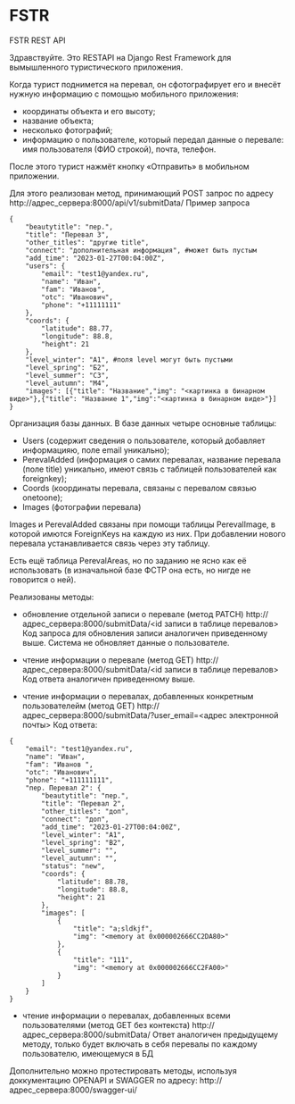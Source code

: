 # FSTR
FSTR REST API

Здравствуйте. 
Это RESTAPI на Django Rest Framework для вымышленного туристического приложения.

Когда турист поднимется на перевал, он сфотографирует его и внесёт нужную информацию с помощью мобильного приложения:

- координаты объекта и его высоту;
- название объекта;
- несколько фотографий;
- информацию о пользователе, который передал данные о перевале: имя пользователя (ФИО строкой), почта, телефон.

После этого турист нажмёт кнопку «Отправить» в мобильном приложении.

Для этого реализован метод, принимающий POST запрос по адресу http://адрес_сервера:8000/api/v1/submitData/
Пример запроса 
````
{
    "beautytitle": "пер.",
    "title": "Перевал 3",
    "other_titles": "другие title",
    "connect": "дополнительная информация", #может быть пустым
    "add_time": "2023-01-27T00:04:00Z",
    "users": {
        "email": "test1@yandex.ru",
        "name": "Иван",
        "fam": "Иванов",
        "otc": "Иванович",
        "phone": "+11111111"
    },
    "coords": {
        "latitude": 88.77,
        "longitude": 88.8,
        "height": 21
    },
    "level_winter": "А1", #поля level могут быть пустыми
    "level_spring": "Б2",
    "level_summer": "C3",
    "level_autumn": "M4",
    "images": [{"title": "Название","img": "<картинка в бинарном виде>"},{"title": "Название 1","img":"<картинка в бинарном виде>"}]
}
````
Организация базы данных. 
В базе данных четыре основные таблицы:
- Users (содержит сведения о пользователе, который добавляет информацияю, поле email уникально);
- PerevalAdded (информация о самих перевалах, название перевала (поле title) уникально, имеют связь с таблицей пользователей как foreignkey);
- Coords (координаты перевала, связаны с перевалом связью onetoone);
- Images (фотографии перевала)

Images и PerevalAdded связаны при помощи таблицы PerevalImage, в которой имются ForeignKeys на каждую из них. При добавлении нового перевала устанавливается
связь через эту таблицу.

Есть ещё таблица PerevalAreas, но по заданию не ясно как её использовать (в изначальной базе ФСТР она есть, но нигде не говорится о ней). 

Реализованы методы: 
- обновление отдельной записи о перевале (метод PATCH)
http://адрес_сервера:8000/submitData/<id записи в таблице перевалов>
Код запроса для обновления записи аналогичен приведенному выше. Система не обновляет данные о пользователе. 

- чтение информации о перевале (метод GET)
http://адрес_сервера:8000/submitData/<id записи в таблице перевалов>
Код ответа аналогичен приведенному выше.

- чтение информации о перевалах, добавленных конкретным пользователейм (метод GET)
http://адрес_сервера:8000/submitData/?user_email=<адрес электронной почты>
Код ответа:
````
{
    "email": "test1@yandex.ru",
    "name": "Иван",
    "fam": "Иванов ",
    "otc": "Иванович",
    "phone": "+111111111",
    "пер. Перевал 2": {
        "beautytitle": "пер.",
        "title": "Перевал 2",
        "other_titles": "доп",
        "connect": "доп",
        "add_time": "2023-01-27T00:04:00Z",
        "level_winter": "А1",
        "level_spring": "B2",
        "level_summer": "",
        "level_autumn": "",
        "status": "new",
        "coords": {
            "latitude": 88.78,
            "longitude": 88.8,
            "height": 21
        },
        "images": [
            {
                "title": "a;sldkjf",
                "img": "<memory at 0x000002666CC2DA80>"
            },
            {
                "title": "111",
                "img": "<memory at 0x000002666CC2FA00>"
            }
        ]
    }
}
````
- чтение информации о перевалах, добавленных всеми пользователями (метод GET без контекста)
http://адрес_сервера:8000/submitData/
Ответ аналогичен предыдущему методу, только будет включать в себя перевалы по каждому пользователю, имеющемуся в БД

Дополнительно можно протестировать методы, используя доккументацию OPENAPI и SWAGGER по адресу:
http://адрес_сервера:8000/swagger-ui/


